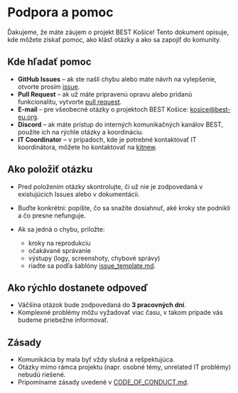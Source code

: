 # Podpora a pomoc

Ďakujeme, že máte záujem o projekt BEST Košice! Tento dokument opisuje, kde môžete získať pomoc, ako klásť otázky a ako sa zapojiť do komunity.

## Kde hľadať pomoc

* **GitHub Issues** – ak ste našli chybu alebo máte návrh na vylepšenie, otvorte prosím [issue](./issue_template.md).
* **Pull Request** – ak už máte pripravenú opravu alebo pridanú funkcionalitu, vytvorte [pull request](./pull_request_template.md).
* **E-mail** – pre všeobecné otázky o projektoch BEST Košice: [kosice@best-eu.org](mailto:kosice@best-eu.org).
* **Discord** – ak máte prístup do interných komunikačných kanálov BEST, použite ich na rýchle otázky a koordináciu.
* **IT Coordinator** – v prípadoch, kde je potrebné kontaktovať IT koordinátora, môžete ho kontaktovať na [kitnew](https://github.com/kitnew).

## Ako položiť otázku

* Pred položením otázky skontrolujte, či už nie je zodpovedaná v existujúcich Issues alebo v dokumentácii.
* Buďte konkrétni: popíšte, čo sa snažíte dosiahnuť, aké kroky ste podnikli a čo presne nefunguje.
* Ak sa jedná o chybu, priložte:

  * kroky na reprodukciu
  * očakávané správanie
  * výstupy (logy, screenshoty, chybové správy)
  * riadte sa podľa šablóny [issue_template.md](./issue_template.md).

## Ako rýchlo dostanete odpoveď

* Väčšina otázok bude zodpovedaná do **3 pracovných dní**.
* Komplexné problémy môžu vyžadovať viac času, v takom prípade vás budeme priebežne informovať.

## Zásady

* Komunikácia by mala byť vždy slušná a rešpektujúca.
* Otázky mimo rámca projektu (napr. osobné témy, unrelated IT problémy) nebudú riešené.
* Pripomíname zásady uvedené v [CODE_OF_CONDUCT.md](CODE_OF_CONDUCT.md).
